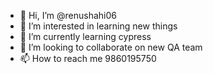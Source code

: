 - 👋 Hi, I’m @renushahi06
- 👀 I’m interested in learning new things
- 🌱 I’m currently learning cypress
- 💞️ I’m looking to collaborate on new QA team
- 📫 How to reach me 9860195750

<!---
renushahi06/renushahi06 is a ✨ special ✨ repository because its `README.md` (this file) appears on your GitHub profile.
You can click the Preview link to take a look at your changes.
--->
